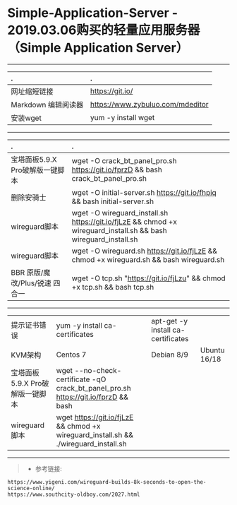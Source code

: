 # Simple-Application-Server - 2019.03.06购买的轻量应用服务器 （Simple Application Server）

---

|.|.|
| :--------   | :-----  | 
| 网址缩短链接     | https://git.io/ |
|  Markdown 编辑阅读器     | https://www.zybuluo.com/mdeditor |
| 安装wget        |   yum -y install wget  |


---

|.|.|
| :--------   | :-----  | 
| 宝塔面板5.9.X Pro破解版一键脚本 | wget -O crack_bt_panel_pro.sh https://git.io/fprzD && bash crack_bt_panel_pro.sh |
|删除安骑士                      | wget -O initial-server.sh https://git.io/fhpiq && bash initial-server.sh|
|wireguard脚本                  | wget -O wireguard_install.sh https://git.io/fjLzE && chmod +x wireguard_install.sh && bash wireguard_install.sh |
|wireguard脚本                  | wget -O wireguard.sh https://git.io/fjLzE && chmod +x wireguard.sh && bash wireguard.sh |
|BBR 原版/魔改/Plus/锐速 四合一   | wget -O tcp.sh "https://git.io/fjLzu" && chmod +x tcp.sh && bash tcp.sh|

---

| ||||
| --------   | :-----  | :----  |:----  |
| 提示证书错误     | yum -y install ca-certificates |   apt-get -y install ca-certificates     |
| KVM架构        |    Centos 7| Debian 8/9| Ubuntu 16/18  |
| 宝塔面板5.9.X Pro破解版一键脚本 | wget --no-check-certificate -qO crack_bt_panel_pro.sh https://git.io/fprzD && bash |
|wireguard脚本                  | wget https://git.io/fjLzE && chmod +x wireguard_install.sh && ./wireguard_install.sh |
---
> * 参考链接:
```
https://www.yigeni.com/wireguard-builds-8k-seconds-to-open-the-science-online/
https://www.southcity-oldboy.com/2027.html

```
